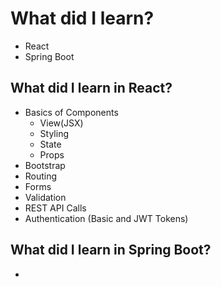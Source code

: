 # What did I learn?
* React
* Spring Boot

## What did I learn in React?
* Basics of Components
    * View(JSX)
    * Styling
    * State
    * Props
* Bootstrap
* Routing
* Forms
* Validation
* REST API Calls   
* Authentication (Basic and JWT Tokens) 

## What did I learn in Spring Boot?
* 